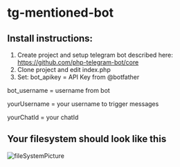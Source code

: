 # tg-mentioned-bot


## Install instructions:

1. Create project and setup telegram bot described here: https://github.com/php-telegram-bot/core
2. Clone project and edit index.php
3. Set:
bot_apikey = API Key from @botfather

bot_username = username from bot

yourUsername = your username to trigger messages

yourChatId = your chatId


## Your filesystem should look like this
![fileSystemPicture](http://img.gruessung.eu/?f=1500738194.png)
